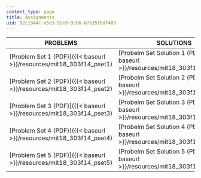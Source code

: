 ```yaml
---
content_type: page
title: Assignments
uid: 82c1344c-e5d3-52e9-9cb6-67b35fbdf489
---
```


| PROBLEMS | SOLUTIONS | ASSOCIATED FILES |
| --- | --- | --- |
| [Problem Set 1 (PDF)]({{< baseurl >}}/resources/mit18_303f14_pset1) | [Probelm Set Solution 1 (PDF)]({{< baseurl >}}/resources/mit18_303f14_pset1sol) | &nbsp; |
| [Problem Set 2 (PDF)]({{< baseurl >}}/resources/mit18_303f14_pset2) | [Probelm Set Solution 2 (PDF)]({{< baseurl >}}/resources/mit18_303f14_pset2sol) | &nbsp; |
| [Problem Set 3 (PDF)]({{< baseurl >}}/resources/mit18_303f14_pset3) | [Probelm Set Solution 3 (PDF)]({{< baseurl >}}/resources/mit18_303f14_pset3sol) | [IJulia notebook](https://nbviewer.jupyter.org/github/mitmath/18303/blob/fall14/pset3-f14.ipynb) |
| [Problem Set 4 (PDF)]({{< baseurl >}}/resources/mit18_303f14_pset4) | [Probelm Set Solution 4 (PDF)]({{< baseurl >}}/resources/mit18_303f14_pset4sol) | [IJulia notebook](https://nbviewer.jupyter.org/github/mitmath/18303/blob/fall14/pset4-f14.ipynb) |
| [Problem Set 5 (PDF)]({{< baseurl >}}/resources/mit18_303f14_pset5) | [Probelm Set Solution 5 (PDF)]({{< baseurl >}}/resources/mit18_303f14_pset5sol) |
